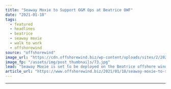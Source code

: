 ```yaml
---
title: "Seaway Moxie to Support O&M Ops at Beatrice OWF"
date: "2021-01-18"
tags: 
  - featured
  - headlines
  - beatrice
  - seaway moxie
  - walk to work
  - offshorewind
source: "offshorewind"
image_url: "https://cdn.offshorewind.biz/wp-content/uploads/sites/2/2021/01/18093007/Seaway-Moxie_Subsea-7.jpg"
image_fp: "/assets/img/post_thumbnails/73.jpg"
lead: "Seaway Moxie is set to be deployed on the Beatrice offshore wind farm at"
article_url: "https://www.offshorewind.biz/2021/01/18/seaway-moxie-to-support-om-ops-at-beatrice-owf/"
---
```


---
